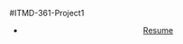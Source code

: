 #ITMD-361-Project1
<html lang="en">
<head>
  <meta charset="UTF-8">
  <title>Navigation</title>
</head>
<body>
  <header>
	<nav>
	  <ul>
	    <li><a href="Resume.html">Resume</a></li>
	  </ul>
	</nav>
  </header>
</body>
</html>
